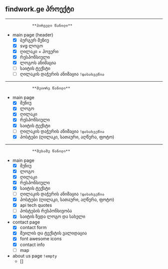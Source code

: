 
## findwork.ge პროექტი
----
                **პირველი წანილი**
* main page (header)
    * [x] ბურგერ მენიუ
    * [x] svg ლოგო
    * [x] ღილაკი + ჰოვერი
    * [x] რესპონსიული
    * [x] ლოგოს ანიმაცია
    * [ ] საიტის ტექსტი
    * [ ] ღილაკის დაჭერის ანიმაცია `!დასახვეწია`
---
                **მეიორე წანილი**
* main page
    * [x] მენიუ
    * [x] ლოგო
    * [x] ღილაკი
    * [x] რესპონსიული
    * [x] საიტის ტექსტი
    * [ ] ღილაკის დაჭერის ანიმაცია `!დასახვეწია`
    * [x] პოსტები (ღილაკი, სათაური, აღწერა, ფოტო)
---
                **მესამე წანილი**
* main page
    * [x] მენიუ
    * [x] ლოგო
    * [x] ღილაკი
    * [x] რესპონსიული
    * [x] საიტის ტექსტი
    * [ ] ღილაკის დაჭერის ანიმაცია `!დასახვეწია`
    * [x] პოსტები (ღილაკი, სათაური, აღწერა, ფოტო)
    * [x] api tech quotes
    * [ ] პოსტების რესპონსივობა
    * [x] საიტის ზედა ლოგო და სახელი
* contact page
    * [x] contact form
    * [x] მეილის და ტექსტის ვალიდაცია
    * [x] font awesome icons
    * [x] contact info
    * [ ] map
* about us page `!empty`
    * []

